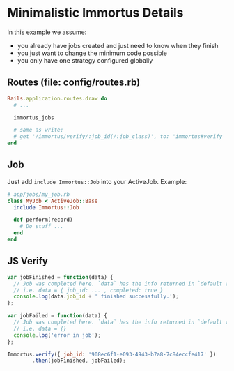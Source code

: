 Minimalistic Immortus Details
===

In this example we assume:

- you already have jobs created and just need to know when they finish
- you just want to change the minimum code possible
- you only have one strategy configured globally

Routes (file: config/routes.rb)
---

```ruby
Rails.application.routes.draw do
  # ...

  immortus_jobs

  # same as write:
  # get '/immortus/verify/:job_id(/:job_class)', to: 'immortus#verify'
end
```

Job
---

Just add `include Immortus::Job` into your ActiveJob. Example:

```ruby
# app/jobs/my_job.rb
class MyJob < ActiveJob::Base
  include Immortus::Job

  def perform(record)
    # Do stuff ...
  end
end
```

JS Verify
---

```javascript
var jobFinished = function(data) {
  // Job was completed here. `data` has the info returned in `default verify`
  // i.e. data = { job_id: ... , completed: true }
  console.log(data.job_id + ' finished successfully.');
};

var jobFailed = function(data) {
  // Job was completed here. `data` has the info returned in `default verify`
  // i.e. data = {}
  console.log('error in job');
};

Immortus.verify({ job_id: '908ec6f1-e093-4943-b7a8-7c84eccfe417' })
        .then(jobFinished, jobFailed);
```
